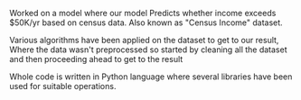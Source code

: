Worked on a model where our model Predicts whether income exceeds $50K/yr based on census data. Also known as "Census Income" dataset.

Various algorithms have been applied on the dataset to get to our result, Where the data wasn't preprocessed so started by cleaning all the dataset and then proceeding ahead to get to the result 

Whole code is written in Python language where several libraries have been used for suitable operations.
